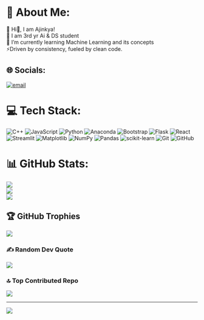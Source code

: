 # 💫 About Me:
🔭 Hi👋, I am Ajinkya!<br>👯 I am 3rd yr Ai & DS student<br>🌱 I’m currently learning Machine Learning and its concepts<br>⚡Driven by consistency, fueled by clean code.


## 🌐 Socials:
[![email](https://img.shields.io/badge/Email-D14836?logo=gmail&logoColor=white)](mailto:ajinkyalokhande1105@gmail.com) 

# 💻 Tech Stack:
![C++](https://img.shields.io/badge/c++-%2300599C.svg?style=flat&logo=c%2B%2B&logoColor=white) ![JavaScript](https://img.shields.io/badge/javascript-%23323330.svg?style=flat&logo=javascript&logoColor=%23F7DF1E) ![Python](https://img.shields.io/badge/python-3670A0?style=flat&logo=python&logoColor=ffdd54) ![Anaconda](https://img.shields.io/badge/Anaconda-%2344A833.svg?style=flat&logo=anaconda&logoColor=white) ![Bootstrap](https://img.shields.io/badge/bootstrap-%238511FA.svg?style=flat&logo=bootstrap&logoColor=white) ![Flask](https://img.shields.io/badge/flask-%23000.svg?style=flat&logo=flask&logoColor=white) ![React](https://img.shields.io/badge/react-%2320232a.svg?style=flat&logo=react&logoColor=%2361DAFB) ![Streamlit](https://img.shields.io/badge/Streamlit-%23FE4B4B.svg?style=flat&logo=streamlit&logoColor=white) ![Matplotlib](https://img.shields.io/badge/Matplotlib-%23ffffff.svg?style=flat&logo=Matplotlib&logoColor=black) ![NumPy](https://img.shields.io/badge/numpy-%23013243.svg?style=flat&logo=numpy&logoColor=white) ![Pandas](https://img.shields.io/badge/pandas-%23150458.svg?style=flat&logo=pandas&logoColor=white) ![scikit-learn](https://img.shields.io/badge/scikit--learn-%23F7931E.svg?style=flat&logo=scikit-learn&logoColor=white) ![Git](https://img.shields.io/badge/git-%23F05033.svg?style=flat&logo=git&logoColor=white) ![GitHub](https://img.shields.io/badge/github-%23121011.svg?style=flat&logo=github&logoColor=white)
# 📊 GitHub Stats:
![](https://github-readme-stats.vercel.app/api?username=AjinkyaLok-2005&theme=dark&hide_border=false&include_all_commits=true&count_private=false)<br/>
![](https://nirzak-streak-stats.vercel.app/?user=AjinkyaLok-2005&theme=dark&hide_border=false)<br/>
![](https://github-readme-stats.vercel.app/api/top-langs/?username=AjinkyaLok-2005&theme=dark&hide_border=false&include_all_commits=true&count_private=false&layout=compact)

## 🏆 GitHub Trophies
![](https://github-profile-trophy.vercel.app/?username=AjinkyaLok-2005&theme=radical&no-frame=false&no-bg=false&margin-w=4)

### ✍️ Random Dev Quote
![](https://quotes-github-readme.vercel.app/api?type=horizontal&theme=radical)

### 🔝 Top Contributed Repo
![](https://github-contributor-stats.vercel.app/api?username=AjinkyaLok-2005&limit=5&theme=radical&combine_all_yearly_contributions=true)

---
[![](https://visitcount.itsvg.in/api?id=AjinkyaLok-2005&icon=0&color=0)](https://visitcount.itsvg.in)

<!-- Proudly created with GPRM ( https://gprm.itsvg.in ) -->
